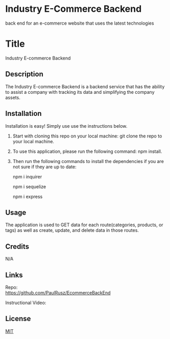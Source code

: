 # Industry E-Commerce Backend
back end for an e-commerce website that uses the latest technologies

# Title
Industry E-commerce Backend


## Description

The Industry E-commerce Backend is a backend service that has the ability to assist a company with tracking its data and simplifying the company assets.

## Installation

Installation is easy! Simply use use the instructions below.
1. Start with cloning this repo on your local machine:
    git clone the repo to your local machine. 

2. To use this application, please run the following command:
    npm install.

3. Then run the following commands to install the dependencies if you are not sure if they are up to date:

    npm i inquirer

    npm i sequelize

    npm i express


## Usage
The application is used to GET data for each route(categories, products, or tags) as well as create, update, and delete data in those routes.


## Credits

N/A

## Links
Repo:  
https://github.com/PaulRusz/EcommerceBackEnd

Instructional Video:  



## License

[MIT](https://choosealicense.com/licenses/mit/)
